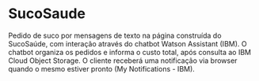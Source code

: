 # SucoSaude
Pedido de suco por mensagens de texto na página construída do SucoSaúde, com interação através do chatbot Watson Assistant (IBM). O chatbot organiza os pedidos e informa o custo total, após consulta ao IBM Cloud Object Storage. O cliente receberá uma notificação via browser quando o mesmo estiver pronto (My Notifications - IBM). 
